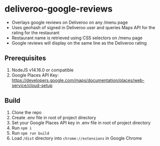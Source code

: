 # deliveroo-google-reviews

- Overlays google reviews on Deliveroo on any /menu page
- Uses geohash of signed in Deliveroo user and queries Maps API for the rating for the restaurant
- Restaurant name is retrieved using CSS selectors on /menu page
- Google reviews will display on the same line as the Deliveroo rating

## Prerequisites

1. NodeJS v14.16.0 or compatible
2. Google Places API Key: https://developers.google.com/maps/documentation/places/web-service/cloud-setup

## Build

1. Clone the repo
2. Create .env file in root of project directory
3. Set your Google Places API key in .env file in root of project directory
4. Run `npm i`
5. Run `npm run build`
6. Load `/dist` directory into `chrome://extensions` in Google Chrome
